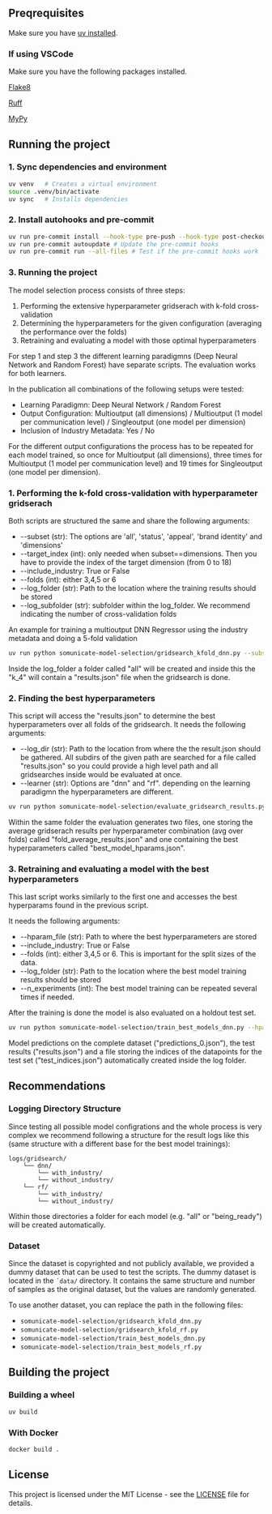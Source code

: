 ## Preqrequisites

Make sure you have
[uv installed](https://docs.astral.sh/uv/getting-started/installation/).

### If using VSCode

Make sure you have the following packages installed.

[Flake8](https://marketplace.visualstudio.com/items?itemName=ms-python.flake8)

[Ruff](https://marketplace.visualstudio.com/items?itemName=charliermarsh.ruff)

[MyPy](https://marketplace.visualstudio.com/items?itemName=matangover.mypy)

## Running the project

### 1. Sync dependencies and environment

```bash
uv venv   # Creates a virtual environment
source .venv/bin/activate
uv sync   # Installs dependencies
```

### 2. Install autohooks and pre-commit

```bash
uv run pre-commit install --hook-type pre-push --hook-type post-checkout --hook-type pre-commit # Install the pre-commit hooks
uv run pre-commit autoupdate # Update the pre-commit hooks
uv run pre-commit run --all-files # Test if the pre-commit hooks work
```

### 3. Running the project

The model selection process consists of three steps:

1. Performing the extensive hyperparameter gridserach with k-fold
   cross-validation
2. Determining the hyperparameters for the given configuration (averaging
   the performance over the folds)
3. Retraining and evaluating a model with those optimal hyperparameters

For step 1 and step 3 the different learning paradigmns (Deep Neural
Network and Random Forest) have separate scripts. The evaluation works for
both learners.

In the publication all combinations of the following setups were tested:

- Learning Paradigmn: Deep Neural Network / Random Forest
- Output Configuration: Multioutput (all dimensions) / Multioutput (1 model
  per communication level) / Singleoutput (one model per dimension)
- Inclusion of Industry Metadata: Yes / No

For the different output configurations the process has to be repeated for
each model trained, so once for Multioutput (all dimensions), three times
for Multioutput (1 model per communication level) and 19 times for
Singleoutput (one model per dimension).

### 1. Performing the k-fold cross-validation with hyperparameter gridserach

Both scripts are structured the same and share the following arguments:

- --subset (str): The options are 'all', 'status', 'appeal', 'brand
  identity' and 'dimensions'
- --target_index (int): only needed when subset==dimensions. Then you have
  to provide the index of the target dimension (from 0 to 18)
- --include_industry: True or False
- --folds (int): either 3,4,5 or 6
- --log_folder (str): Path to the location where the training results
  should be stored
- --log_subfolder (str): subfolder within the log_folder. We recommend
  indicating the number of cross-validation folds

An example for training a multioutput DNN Regressor using the industry
metadata and doing a 5-fold validation

```bash
uv run python somunicate-model-selection/gridsearch_kfold_dnn.py --subset all --include_industry True --folds 5 --log_folder ./logs/gridsearch_dnn_with_industry --log_subfolder k_5
```

Inside the log_folder a folder called "all" will be created and inside this
the "k_4" will contain a "results.json" file when the gridsearch is done.

### 2. Finding the best hyperparameters

This script will access the "results.json" to determine the best
hyperparameters over all folds of the gridsearch. It needs the following
arguments:

- --log_dir (str): Path to the location from where the the result.json
  should be gathered. All subdirs of the given path are searched for a file
  called "results.json" so you could provide a high level path and all
  gridsearches inside would be evaluated at once.
- --learner (str): Options are "dnn" and "rf". depending on the learning
  paradigmn the hyperparameters are different.

```bash
uv run python somunicate-model-selection/evaluate_gridsearch_results.py --log_dir ./logs/gridsearch_dnn_with_industry/all/k_5 --learner dnn
```

Within the same folder the evaluation generates two files, one storing the
average gridserach results per hyperparameter combination (avg over folds)
called "fold_average_results.json" and one containing the best
hyperparameters called "best_model_hparams.json".

### 3. Retraining and evaluating a model with the best hyperparameters

This last script works similarly to the first one and accesses the best
hyperparams found in the previous script.

It needs the following arguments:

- --hparam_file (str): Path to where the best hyperparameters are stored
- --include_industry: True or False
- --folds (int): either 3,4,5 or 6. This is important for the split sizes
  of the data.
- --log_folder (str): Path to the location where the best model training
  results should be stored
- --n_experiments (int): The best model training can be repeated several
  times if needed.

After the training is done the model is also evaluated on a holdout test
set.

```bash
uv run python somunicate-model-selection/train_best_models_dnn.py --hparam_file ./logs/gridsearch_dnn_with_industry/all/k_5/best_model_hparams.json --include_industry True --n_folds 5 --log_folder ./logs/best_dnn_with_industry
```

Model predictions on the complete dataset ("predictions_0.json"), the test
results ("results.json") and a file storing the indices of the datapoints
for the test set ("test_indices.json") automatically created inside the log
folder.

## Recommendations

### Logging Directory Structure

Since testing all possible model configrations and the whole process is
very complex we recommend following a structure for the result logs like
this (same structure with a different base for the best model trainings):

```
logs/gridsearch/
    └── dnn/
        └── with_industry/
        └── without_industry/
    └── rf/
        └── with_industry/
        └── without_industry/
```

Within those directories a folder for each model (e.g. "all" or
"being_ready") will be created automatically.

### Dataset

Since the dataset is copyrighted and not publicly available, we provided a
dummy dataset that can be used to test the scripts. The dummy dataset is
located in the `´data/` directory. It contains the same structure and
number of samples as the original dataset, but the values are randomly
generated.

To use another dataset, you can replace the path in the following files:

- `somunicate-model-selection/gridsearch_kfold_dnn.py`
- `somunicate-model-selection/gridsearch_kfold_rf.py`
- `somunicate-model-selection/train_best_models_dnn.py`
- `somunicate-model-selection/train_best_models_rf.py`

## Building the project

### Building a wheel

```bash
uv build
```

### With Docker

```bash
docker build .
```

## License

This project is licensed under the MIT License - see the [LICENSE](LICENSE)
file for details.

<!-- ## 2. Install python version

```bash
uv python install 3.13
```

## 3. Create virtual env

```bash
uv venv --python 3.13.0
```

## 4. Pin the required python version to the project

```bash
uv python pin 3.13
```

## 5. Install development dependencies with uv

```bash
uv pip install -r requirements.txt
```

## 6. Activate autohooks

```bash
uv run autohooks activate --mode pythonpath
```

Make sure that your [pre.commit](.git/hooks/pre-commit) file starts with
the following line to ensure the correct python version

```
#!/usr/bin/env -S uv run python
``` -->
